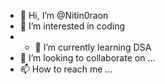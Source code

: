 - 👋 Hi, I’m @Nitin0raon
- 👀 I’m interested in coding 
- - 🌱 I’m currently learning DSA
- 💞️ I’m looking to collaborate on ...
- 📫 How to reach me ...

<!---
Nitin0raon/Nitin0raon is a ✨ special ✨ repository because its `README.md` (this file) appears on your GitHub profile.
You can click the Preview link to take a look at your changes.
--->
